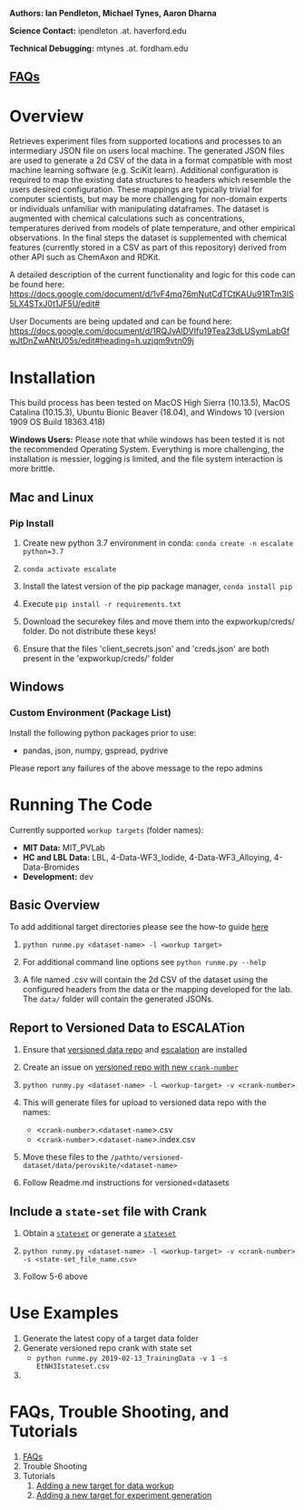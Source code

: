**Authors: Ian Pendleton, Michael Tynes, Aaron Dharna**

**Science Contact:** ipendleton .at. haverford.edu

**Technical Debugging:** mtynes .at. fordham.edu

## [FAQs](https://github.com/darkreactions/ESCALATE_Capture/wiki/Users:-FAQs)

Overview
=================
Retrieves experiment files from supported locations and processes to an intermediary JSON file on users local machine.  The generated JSON files are used to generate a 2d CSV of the data in a format 
compatible with most machine learning software (e.g. SciKit learn).  Additional configuration is required to map the existing
data structures to headers which resemble the users desired configuration.  These mappings are typically trivial for computer
scientists, but may be more challenging for non-domain experts or individuals unfamiliar with manipulating dataframes. The
dataset is augmented with chemical calculations such as concentrations, temperatures derived from models of plate temperature,
and other empirical observations.  In the final steps the dataset is supplemented with chemical features (currently stored in a
CSV as part of this repository) derived from other API such as ChemAxon and RDKit.

A detailed description of the current functionality and logic for this code can be found here: https://docs.google.com/document/d/1vF4mq76mNutCdTCtKAUu91RTm3IS5LX4STxJ0t1JF5U/edit#

User Documents are being updated and can be found here: https://docs.google.com/document/d/1RQJvAlDVIfu19Tea23dLUSymLabGfwJtDnZwANtU05s/edit#heading=h.uzjqm9vtn09j


Installation
============
  This build process has been tested on MacOS High Sierra (10.13.5), MacOS Catalina (10.15.3), Ubuntu Bionic Beaver (18.04), and Windows 10 (version 1909 OS Build 18363.418)

  <b> Windows Users:</b> Please note that while windows has been tested it is not the recommended Operating System. Everything is more challenging, the installation is messier, logging is limited, and the file 
  system interaction is more brittle.

## Mac and Linux
### Pip Install

1. Create new python 3.7 environment in conda: `conda create -n escalate python=3.7`

2. `conda activate escalate`

3. Install the latest version of the pip package manager, `conda install pip`

4. Execute `pip install -r requirements.txt`
   
5. Download the securekey files and move them into the expworkup/creds/ folder. Do not distribute these keys!

6. Ensure that the files 'client_secrets.json' and 'creds.json' are both present in the 'expworkup/creds/' folder

## Windows



### Custom Environment (Package List)
Install the following python packages prior to use:
- pandas, json, numpy, gspread, pydrive

Please report any failures of the above message to the repo admins
 
Running The Code
=================
Currently supported `workup targets` (folder names): 
  * **MIT Data:** MIT_PVLab
  * **HC and LBL Data:** LBL, 4-Data-WF3_Iodide, 4-Data-WF3_Alloying, 4-Data-Bromides
  * **Development:** dev

## Basic Overview
To add additional target directories please see the how-to guide [here](https://github.com/darkreactions/ESCALATE_Capture/wiki/Developers:-Adding-New-Labs-to-devconfig.py)

1. `python runme.py <dataset-name> -l <workup target>` 
  
2. For additional command line options see `python runme.py --help`
  
5. A file named <directory>.csv will contain the 2d CSV of the dataset using the configured headers from the data or the mapping developed for the lab.  The `data/` folder will contain the generated JSONs.

## Report to Versioned Data to ESCALATion

1. Ensure that [versioned data repo]() and [escalation]() are installed

2. Create an issue on [versioned repo with new `crank-number`]()

3. `python runmy.py <dataset-name> -l <workup-target> -v <crank-number>`

4. This will generate files for upload to versioned data repo with the names:
   * <`crank-number`>.<`dataset-name`>.csv
   * <`crank-number`>.<`dataset-name`>.index.csv  

5. Move these files to the `/pathto/versioned-dataset/data/perovskite/<dataset-name>`

6. Follow Readme.md instructions for versioned=datasets

## Include a `state-set` file with Crank

1. Obtain a [`stateset`](https://drive.google.com/open?id=1HrVSv9DN7vJCKNVZ-y4yiwg6vAXxBBw8) or generate a [`stateset`](https://github.com/darkreactions/ESCALATE_Capture)

2. `python runmy.py <dataset-name> -l <workup-target> -v <crank-number> -s <state-set_file_name.csv>`

3. Follow 5-6 above


Use Examples
======================

1. Generate the latest copy of a target data folder
2. Generate versioned repo crank with state set
   * `python runme.py 2019-02-13_TrainingData -v 1 -s EtNH3Istateset.csv` 
3.

FAQs, Trouble Shooting, and Tutorials
======================
1. [FAQs](https://github.com/darkreactions/ESCALATE_Capture/wiki/Users:-FAQs)
2. Trouble Shooting
3. Tutorials
   1. [Adding a new target for data workup](https://github.com/darkreactions/ESCALATE_Capture/wiki/Developers:-Adding-New-Labs-to-devconfig.py)
   2. [Adding a new target for experiment generation]()